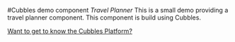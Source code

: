 #Cubbles demo component _Travel Planner_
This is a small demo providing a travel planner component. This component is build using Cubbles.

[Want to get to know the Cubbles Platform?](https://cubbles.github.io)
